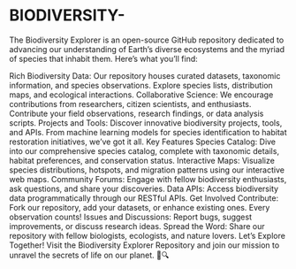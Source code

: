 # BIODIVERSITY-
The Biodiversity Explorer is an open-source GitHub repository dedicated to advancing our understanding of Earth’s diverse ecosystems and the myriad of species that inhabit them.
 Here’s what you’ll find:

Rich Biodiversity Data:
Our repository houses curated datasets, taxonomic information, and species observations.
Explore species lists, distribution maps, and ecological interactions.
Collaborative Science:
We encourage contributions from researchers, citizen scientists, and enthusiasts.
Contribute your field observations, research findings, or data analysis scripts.
Projects and Tools:
Discover innovative biodiversity projects, tools, and APIs.
From machine learning models for species identification to habitat restoration initiatives, we’ve got it all.
Key Features
Species Catalog: Dive into our comprehensive species catalog, complete with taxonomic details, habitat preferences, and conservation status.
Interactive Maps: Visualize species distributions, hotspots, and migration patterns using our interactive web maps.
Community Forums: Engage with fellow biodiversity enthusiasts, ask questions, and share your discoveries.
Data APIs: Access biodiversity data programmatically through our RESTful APIs.
Get Involved
Contribute: Fork our repository, add your datasets, or enhance existing ones. Every observation counts!
Issues and Discussions: Report bugs, suggest improvements, or discuss research ideas.
Spread the Word: Share our repository with fellow biologists, ecologists, and nature lovers.
Let’s Explore Together!
Visit the Biodiversity Explorer Repository and join our mission to unravel the secrets of life on our planet. 🌱🔍
